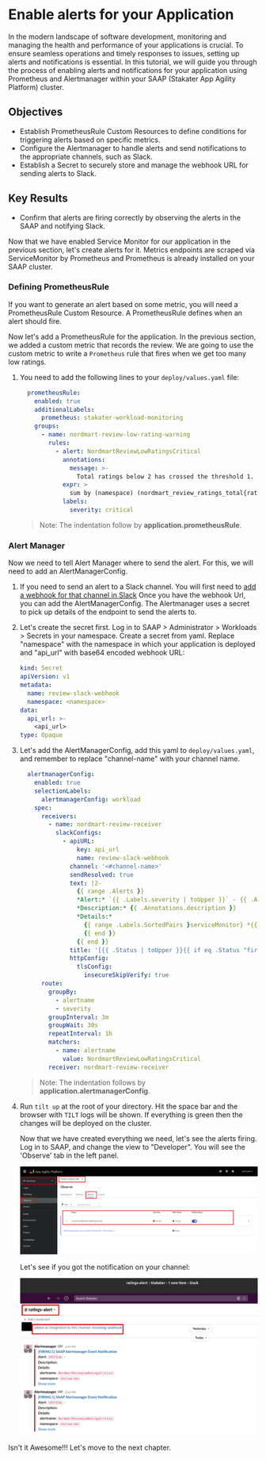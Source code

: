 # Enable alerts for your Application

In the modern landscape of software development, monitoring and managing the health and performance of your applications is crucial. To ensure seamless operations and timely responses to issues, setting up alerts and notifications is essential. In this tutorial, we will guide you through the process of enabling alerts and notifications for your application using Prometheus and Alertmanager within your SAAP (Stakater App Agility Platform) cluster.

## Objectives

- Establish PrometheusRule Custom Resources to define conditions for triggering alerts based on specific metrics.
- Configure the Alertmanager to handle alerts and send notifications to the appropriate channels, such as Slack.
- Establish a Secret to securely store and manage the webhook URL for sending alerts to Slack.

## Key Results

- Confirm that alerts are firing correctly by observing the alerts in the SAAP and notifying Slack.

Now that we have enabled Service Monitor for our application in the previous section, let's create alerts for it. Metrics endpoints are scraped via ServiceMonitor by Prometheus and Prometheus is already installed on your SAAP cluster.

### Defining PrometheusRule

If you want to generate an alert based on some metric, you will need a PrometheusRule Custom Resource. A PrometheusRule defines when an alert should fire.

Now let's add a PrometheusRule for the application. In the previous section, we added a custom metric that records the review. We are going to use the custom metric to write a `Prometheus` rule that fires when we get too many low ratings.

1. You need to add the following lines to your `deploy/values.yaml` file:

    ```yaml
      prometheusRule:
        enabled: true
        additionalLabels:
          prometheus: stakater-workload-monitoring
        groups:
          - name: nordmart-review-low-rating-warning
            rules:
              - alert: NordmartReviewLowRatingsCritical
                annotations:
                  message: >-
                    Total ratings below 2 has crossed the threshold 1. Total reviews: {{ $value }}.
                expr: >
                  sum by (namespace) (nordmart_review_ratings_total{rating="2"} or nordmart_review_ratings_total{rating="1"}) > 1
                labels:
                  severity: critical
    ```

    > Note: The indentation follow by **application.prometheusRule**.

### Alert Manager

Now we need to tell Alert Manager where to send the alert. For this, we will need to add an AlertManagerConfig.

1. If you need to send an alert to a Slack channel. You will first need to [add a webhook for that channel in Slack](https://docs.stakater.com/saap/managed-addons/monitoring-stack/log-alerts.html)
Once you have the webhook Url, you can add the AlertManagerConfig. The Alertmanager uses a secret to pick up details of the endpoint to send the alerts to.

1. Let's create the secret first. Log in to SAAP > Administrator > Workloads > Secrets in your namespace. Create a secret from yaml. Replace "namespace" with the namespace in which your application is deployed and "api_url" with base64 encoded webhook URL:

    ```yaml
    kind: Secret
    apiVersion: v1
    metadata:
      name: review-slack-webhook
      namespace: <namespace>
    data:
      api_url: >-
        <api_url>
    type: Opaque
    ```

1. Let's add the AlertManagerConfig, add this yaml to `deploy/values.yaml`, and remember to replace "channel-name" with your channel name.

    ```yaml
      alertmanagerConfig:
        enabled: true
        selectionLabels:
          alertmanagerConfig: workload
        spec:
          receivers:
            - name: nordmart-review-receiver
              slackConfigs:
                - apiURL:
                    key: api_url
                    name: review-slack-webhook
                  channel: '<#channel-name>'
                  sendResolved: true
                  text: |2-
                    {{ range .Alerts }}
                    *Alert:* `{{ .Labels.severity | toUpper }}` - {{ .Annotations.summary }}
                    *Description:* {{ .Annotations.description }}
                    *Details:*
                      {{ range .Labels.SortedPairs }serviceMonitor} *{{ .Name }}:* `{{ .Value }}`
                      {{ end }}
                    {{ end }}
                  title: '[{{ .Status | toUpper }}{{ if eq .Status "firing" }}:{{ .Alerts.Firing | len }}{{ end }}] SAAP Alertmanager Event Notification'
                  httpConfig:
                    tlsConfig:
                      insecureSkipVerify: true
          route:
            groupBy:
              - alertname
              - severity
            groupInterval: 3m
            groupWait: 30s
            repeatInterval: 1h
            matchers:
              - name: alertname
                value: NordmartReviewLowRatingsCritical
            receiver: nordmart-review-receiver
    ```

    > Note: The indentation follows by **application.alertmanagerConfig**.

1. Run `tilt up` at the root of your directory. Hit the space bar and the browser with `TILT` logs will be shown. If everything is green then the changes will be deployed on the cluster.

    Now that we have created everything we need, let's see the alerts firing. Log in to SAAP, and change the view to "Developer". You will see the 'Observe' tab in the left panel.

    ![Alerts firing](images/alerts.png)

    Let's see if you got the notification on your channel:

    ![slack notification](images/slack-notification.png)

Isn't it Awesome!!! Let's move to the next chapter.
